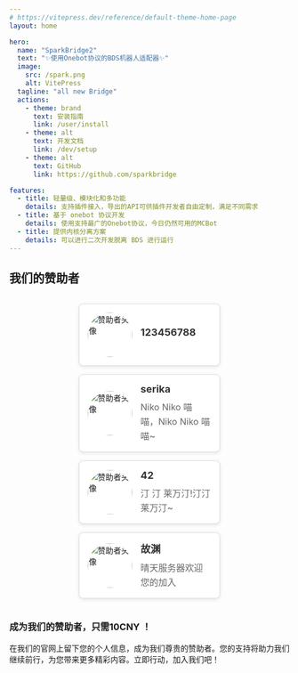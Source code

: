 ```yaml
---
# https://vitepress.dev/reference/default-theme-home-page
layout: home

hero:
  name: "SparkBridge2"
  text: "✨使用Onebot协议的BDS机器人适配器✨"
  image:
    src: /spark.png
    alt: VitePress
  tagline: "all new Bridge"
  actions:
    - theme: brand
      text: 安装指南
      link: /user/install
    - theme: alt
      text: 开发文档
      link: /dev/setup
    - theme: alt
      text: GitHub
      link: https://github.com/sparkbridge

features:
  - title: 轻量级、模块化和多功能
    details: 支持插件接入，导出的API可供插件开发者自由定制，满足不同需求
  - title: 基于 onebot 协议开发
    details: 使用支持最广的Onebot协议，今日仍然可用的MCBot
  - title: 提供内核分离方案
    details: 可以进行二次开发脱离 BDS 进行运行
---
```


## 我们的赞助者
<div class="sponsors-container">
    <div class="sponsor">
        <a href="#" target="_blank" rel="noopener noreferrer">
            <img src="https://s21.ax1x.com/2025/01/19/pEkaKYV.jpg" alt="赞助者头像" class="sponsor-avatar">
        </a>
        <div>
            <div class="sponsor-name">123456788</div>
            <div class="sponsor-message"></div>
        </div>
    </div>
    <div class="sponsor">
        <a href="https://blog.ikgy.top/
        " target="_blank" rel="noopener noreferrer">
            <img src="https://s21.ax1x.com/2025/01/19/pEka3y4.jpg" alt="赞助者头像" class="sponsor-avatar">
        </a>
        <div>
            <div class="sponsor-name">serika</div>
            <div class="sponsor-message">Niko Niko 喵 喵，Niko Niko 喵 喵~</div>
        </div>
    </div>
    <div class="sponsor">
        <a href="#" target="_blank" rel="noopener noreferrer">
            <img src="https://s21.ax1x.com/2025/01/19/pEkaUFx.jpg" alt="赞助者头像" class="sponsor-avatar">
        </a>
        <div>
            <div class="sponsor-name">42</div>
            <div class="sponsor-message">汀 汀 莱万汀!汀汀莱万汀~</div>
        </div>
    </div>
    <div class="sponsor">
        <a href="#" target="_blank" rel="noopener noreferrer">
            <img src="https://s21.ax1x.com/2025/01/19/pEkadfK.jpg" alt="赞助者头像" class="sponsor-avatar">
        </a>
        <div>
            <div class="sponsor-name">故渊</div>
            <div class="sponsor-message">晴天服务器欢迎您的加入</div>
        </div>
    </div>
    <!-- 更多赞助者内容 -->
</div>

### 成为我们的赞助者，只需10CNY ！

在我们的官网上留下您的个人信息，成为我们尊贵的赞助者。您的支持将助力我们继续前行，为您带来更多精彩内容。立即行动，加入我们吧！

<style>
/* 容器样式 */
.2sponsors-container {
    display: flex;
    flex-wrap: wrap;
    gap: 10px; /* 赞助者之间的间距 */
    justify-content: center; /* 水平居中对齐 */
    padding: 20px; /* 容器内边距 */
    background-color: #f7f7f7; /* 背景颜色，可根据网站风格修改 */
}

/* 外层容器样式 */
.sponsors-wrapper {
    background-color: transparent; /* 外框内容颜色为透明 */
    /* 其他样式 */
}
/* 容器样式  */
.sponsors-container {
    display: flex;
    flex-wrap: wrap;
    gap: 15px; /* 赞助者之间的间距 */
    justify-content: center; /* 水平居中对齐 */
    padding: 15px; /* 容器内边距 */
}


/* 单个赞助者样式 */
.sponsor {
    display: flex;
    align-items: center; /* 垂直居中对齐 */
    gap: 15px; /* 头像与文字之间的间距 */
    border: 1px solid #ddd; /* 边框颜色，可根据网站风格修改 */
    border-radius: 8px; /* 圆角边框 */
    padding: 15px; /* 内边距 */
    width: calc(50% - 15px); /* 每行两个，减去间距 */
    box-shadow: 0 2px 6px rgba(0, 0, 0, 0.1); /* 阴影效果，增加立体感 */
    background-color: white; /* 内框背景颜色为白色 */
    transition: transform 0.3s ease; /* 鼠标悬停时的动画效果 */
}

.sponsor:hover {
    transform: translateY(-5px); /* 鼠标悬停时稍微上移 */
}

/* 头像样式 */
.sponsor-avatar {
    width: 80px; /* 头像宽度 */
    aspect-ratio: 1 / 1; /* 固定宽高比为1:1，确保头像保持圆形 */
    border-radius: 50%; /* 圆形头像 */
    object-fit: cover; /* 保持图片比例，裁剪多余部分 */
    transition: transform 0.3s ease; /* 鼠标悬停时的动画效果 */
}

.sponsor-avatar:hover {
    transform: scale(1.1); /* 鼠标悬停时稍微放大 */
}

/* 名字样式 */
.sponsor-name {
    font-size: 18px; /* 字体大小 */
    font-weight: bold; /* 加粗字体 */
    color: #333; /* 字体颜色 */
    margin-bottom: 10px; /* 与留言的间距 */
}

/* 留言样式 */
.sponsor-message {
    font-size: 16px; /* 字体大小 */
    color: #666; /* 字体颜色 */
    line-height: 1.6; /* 行高 */
}

</style>